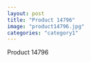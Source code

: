```yaml
---
layout: post
title: "Product 14796"
image: "product14796.jpg"
categories: "category1"
---
```

Product 14796
